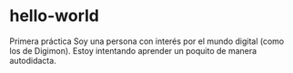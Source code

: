 # hello-world
Primera práctica
Soy una persona con interés por el mundo digital (como los de Digimon). Estoy intentando aprender un poquito de manera autodidacta.
